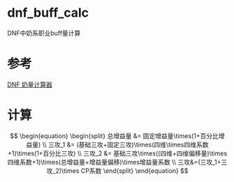 # dnf_buff_calc
DNF中奶系职业buff量计算

# 参考
[DNF 奶量计算器](https://github.com/Vixiu/count_buff)

# 计算
$$
\begin{equation}
\begin{split}
总增益量 &= 固定增益量\times(1+百分比增益量) \\
三攻_1 &= (基础三攻+固定三攻)\times(四维\times四维系数+1)\times(1+百分比三攻) \\
三攻_2 &= 基础三攻\times((四维+四维偏移量)\times四维系数+1)\times(总增益量+增益量偏移)\times增益量系数 \\
三攻&=(三攻_1+三攻_2)\times CP系数
\end{split}
\end{equation}
$$